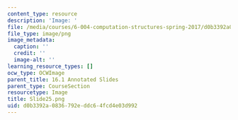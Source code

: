```yaml
---
content_type: resource
description: 'Image: '
file: /media/courses/6-004-computation-structures-spring-2017/d0b3392a0836792eddc64fcd4e03d992_Slide25.png
file_type: image/png
image_metadata:
  caption: ''
  credit: ''
  image-alt: ''
learning_resource_types: []
ocw_type: OCWImage
parent_title: 16.1 Annotated Slides
parent_type: CourseSection
resourcetype: Image
title: Slide25.png
uid: d0b3392a-0836-792e-ddc6-4fcd4e03d992
---
```

